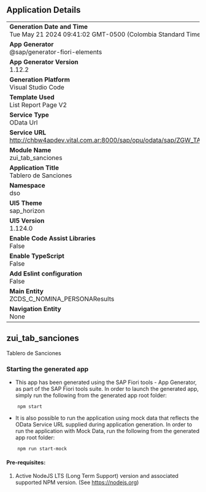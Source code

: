 ## Application Details
|               |
| ------------- |
|**Generation Date and Time**<br>Tue May 21 2024 09:41:02 GMT-0500 (Colombia Standard Time)|
|**App Generator**<br>@sap/generator-fiori-elements|
|**App Generator Version**<br>1.12.2|
|**Generation Platform**<br>Visual Studio Code|
|**Template Used**<br>List Report Page V2|
|**Service Type**<br>OData Url|
|**Service URL**<br>http://chbw4apdev.vital.com.ar:8000/sap/opu/odata/sap/ZGW_TABLERO_NOMINA_SRV/
|**Module Name**<br>zui_tab_sanciones|
|**Application Title**<br>Tablero de Sanciones|
|**Namespace**<br>dso|
|**UI5 Theme**<br>sap_horizon|
|**UI5 Version**<br>1.124.0|
|**Enable Code Assist Libraries**<br>False|
|**Enable TypeScript**<br>False|
|**Add Eslint configuration**<br>False|
|**Main Entity**<br>ZCDS_C_NOMINA_PERSONAResults|
|**Navigation Entity**<br>None|

## zui_tab_sanciones

Tablero de Sanciones

### Starting the generated app

-   This app has been generated using the SAP Fiori tools - App Generator, as part of the SAP Fiori tools suite.  In order to launch the generated app, simply run the following from the generated app root folder:

```
    npm start
```

- It is also possible to run the application using mock data that reflects the OData Service URL supplied during application generation.  In order to run the application with Mock Data, run the following from the generated app root folder:

```
    npm run start-mock
```

#### Pre-requisites:

1. Active NodeJS LTS (Long Term Support) version and associated supported NPM version.  (See https://nodejs.org)



